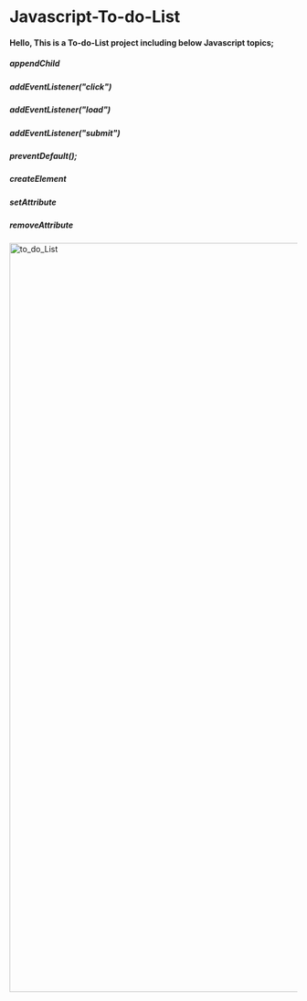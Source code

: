 # Javascript-To-do-List

#### Hello, This is a To-do-List project including below Javascript topics; 

##### appendChild
##### addEventListener("click")
##### addEventListener("load")
##### addEventListener("submit")
##### preventDefault();
##### createElement
##### setAttribute
##### removeAttribute



<img width="1311" alt="to_do_List" src="https://user-images.githubusercontent.com/105978929/217308987-be3ccd9b-9685-44b7-8d1f-57da657a0c7a.png">
